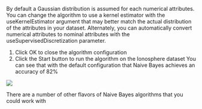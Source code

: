 By default a Gaussian distribution is assumed for each numerical attributes. You can change
the algorithm to use a kernel estimator with the useKernelEstimator argument that may better
match the actual distribution of the attributes in your dataset. Alternately, you can automatically convert numerical attributes to nominal attributes with the useSupervisedDiscretization
parameter.
1) Click OK to close the algorithm configuration
2) Click the Start button to run the algorithm on the Ionosphere dataset
You can see that with the default configuration that Naive Bayes achieves an accuracy of
82%

![](https://github.com/fenago/katacoda-scenarios/raw/master/machine-learning-mastery-weka/machine-learning-mastery-weka-chapter-17/steps/images/82.png)

There are a number of other flavors of Naive Bayes algorithms that you could work with
